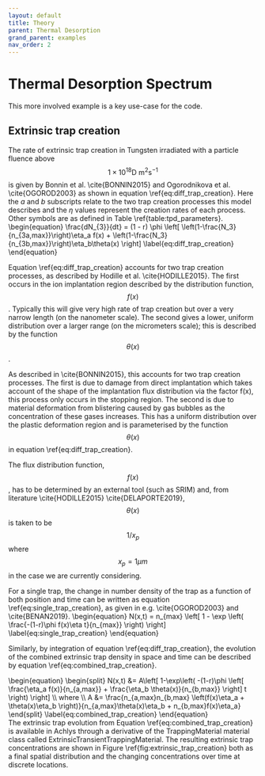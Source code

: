 ```yaml
---
layout: default
title: Theory
parent: Thermal Desorption
grand_parent: examples
nav_order: 2
---
```

# Thermal Desorption Spectrum


This more involved example is a key use-case for the code.

## Extrinsic trap creation

The rate of extrinsic trap creation in Tungsten irradiated with a particle fluence above $$1 \times 10^{18} \text{D m}^{2}\text{s}^{-1}$$ is given by Bonnin et al. \cite{BONNIN2015} and Ogorodnikova et al. \cite{OGOROD2003} as shown in equation \ref{eq:diff_trap_creation}. Here the $a$ and $b$ subscripts relate to the two trap creation processes this model describes and the $\eta$ values represent the creation rates of each process. Other symbols are as defined in Table \ref{table:tpd_parameters}. 
\begin{equation}
\frac{dN_{3}}{dt} = (1 - r) \phi \left[ \left(1-\frac{N_3}{n_{3a,max}}\right)\eta_a f(x) + \left(1-\frac{N_3}{n_{3b,max}}\right)\eta_b\theta(x) \right]
\label{eq:diff_trap_creation}
\end{equation}

Equation \ref{eq:diff_trap_creation} accounts for two trap creation processes, as described by Hodille et al. \cite{HODILLE2015}. The first occurs in the ion implantation region described by the distribution function, $$f(x)$$ . Typically this will give very high rate of trap creation but over a very narrow length (on the nanometer scale). The second gives a lower, uniform distribution over a larger range (on the micrometers scale); this is described by the function $$\theta(x)$$.  

As described in \cite{BONNIN2015}, this accounts for two trap creation processes. The first is due to damage from direct implantation which takes account of the shape of the implantation flux distribution via the factor f(x), this process only occurs in the stopping region. The second is due to material deformation from blistering caused by gas bubbles as the concentration of these gases increases. This has a uniform distribution over the plastic deformation region and is parameterised by the function $$\theta(x)$$ in equation \ref{eq:diff_trap_creation}. 

The flux distribution function, $$f(x)$$, has to be determined by an external tool (such as SRIM) and, from literature \cite{HODILLE2015} \cite{DELAPORTE2019}, $$\theta(x)$$ is taken to be $$1/x_p$$ where $$x_p = 1\mu m$$ in the case we are currently considering. 

For a single trap, the change in number density of the trap as a function of both position and time can be written as equation \ref{eq:single_trap_creation}, as given in e.g. \cite{OGOROD2003} and \cite{BENAN2019}.
\begin{equation}
N(x,t) = n_{max} \left[ 1 - \exp \left( \frac{-(1-r)\phi f(x)\eta t}{n_{max}} \right) \right]
\label{eq:single_trap_creation}
\end{equation}

Similarly, by integration of equation \ref{eq:diff_trap_creation}, the evolution of the combined extrinsic trap density in space and time can be described by equation \ref{eq:combined_trap_creation}.

<div>
\begin{equation}
\begin{split}
N(x,t) &= A\left[ 1-\exp\left( -(1-r)\phi \left[ \frac{\eta_a f(x)}{n_{a,max}} + \frac{\eta_b \theta(x)}{n_{b,max}} \right] t \right) \right] \\
where \\
A &= \frac{n_{a,max}n_{b,max} \left(f(x)\eta_a + \theta(x)\eta_b \right)}{n_{a,max}\theta(x)\eta_b + n_{b,max}f(x)\eta_a}
\end{split}
\label{eq:combined_trap_creation}
\end{equation} 

</div>
The extrinsic trap evolution from Equation \ref{eq:combined_trap_creation} is available in Achlys through a derivative of the TrappingMaterial material class called ExtrinsicTransientTrappingMaterial. The resulting extrinsic trap concentrations are shown in Figure \ref{fig:extrinsic_trap_creation} both as a final spatial distribution and the changing concentrations over time at discrete locations. 
